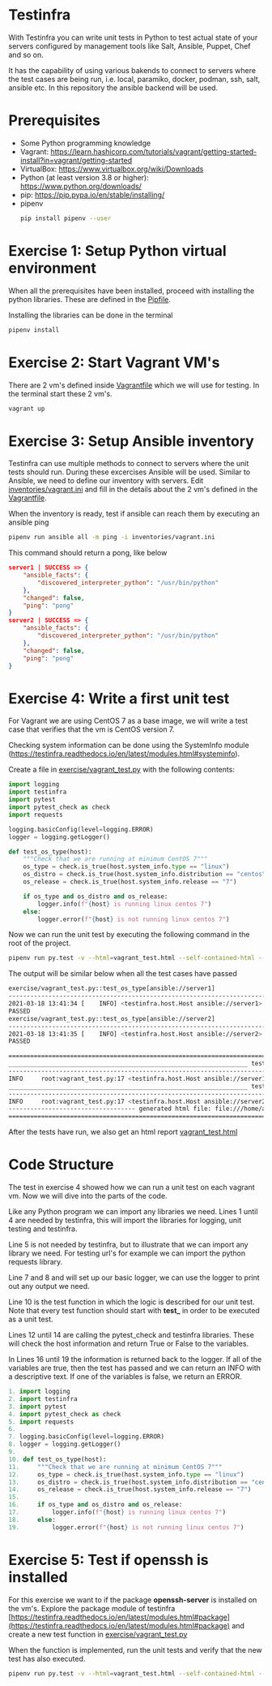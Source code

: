 # Testinfra
With Testinfra you can write unit tests in Python to test actual state of your servers configured by management tools like Salt, Ansible, Puppet, Chef and so on.

It has the capability of using various bakends to connect to servers where the test cases are being run, i.e. local, paramiko, docker, podman, ssh, salt, ansible etc. In this repository the ansible backend will be used.

# Prerequisites
- Some Python programming knowledge
- Vagrant: https://learn.hashicorp.com/tutorials/vagrant/getting-started-install?in=vagrant/getting-started
- VirtualBox: https://www.virtualbox.org/wiki/Downloads
- Python (at least version 3.8 or higher): https://www.python.org/downloads/
- pip: https://pip.pypa.io/en/stable/installing/
- pipenv
    ```bash
    pip install pipenv --user
    ```

# Exercise 1: Setup Python virtual environment
When all the prerequisites have been installed, proceed with installing the python libraries. These are defined in the [Pipfile](./Pipfile).

Installing the libraries can be done in the terminal
```bash
pipenv install
```

# Exercise 2: Start Vagrant VM's
There are 2 vm's defined inside [Vagrantfile](./Vagrantfile) which we will use for testing. In the terminal start these 2 vm's.

```bash
vagrant up
```

# Exercise 3: Setup Ansible inventory
Testinfra can use multiple methods to connect to servers where the unit tests should run. During these excercises Ansible will be used. Similar to Ansible, we need to define our inventory with servers.
Edit [inventories/vagrant.ini](./inventories/vagrant.ini) and fill in the details about the 2 vm's defined in the [Vagrantfile](./Vagrantfile).

When the inventory is ready, test if ansible can reach them by executing an ansible ping

```bash
pipenv run ansible all -m ping -i inventories/vagrant.ini
```

This command should return a pong, like below
```json
server1 | SUCCESS => {
    "ansible_facts": {
        "discovered_interpreter_python": "/usr/bin/python"
    },
    "changed": false,
    "ping": "pong"
}
server2 | SUCCESS => {
    "ansible_facts": {
        "discovered_interpreter_python": "/usr/bin/python"
    },
    "changed": false,
    "ping": "pong"
}
```

# Exercise 4: Write a first unit test
For Vagrant we are using CentOS 7 as a base image, we will write a test case that verifies that the vm is CentOS version 7.

Checking system information can be done using the SystemInfo module (https://testinfra.readthedocs.io/en/latest/modules.html#systeminfo).

Create a file in [exercise/vagrant_test.py](exercise/vagrant_test.py) with the following contents:

```python
import logging
import testinfra
import pytest
import pytest_check as check
import requests

logging.basicConfig(level=logging.ERROR)
logger = logging.getLogger()

def test_os_type(host):
    """Check that we are running at minimum CentOS 7"""
    os_type = check.is_true(host.system_info.type == "linux")
    os_distro = check.is_true(host.system_info.distribution == "centos")
    os_release = check.is_true(host.system_info.release == "7")

    if os_type and os_distro and os_release:
        logger.info(f"{host} is running linux centos 7")
    else:
        logger.error(f"{host} is not running linux centos 7")
```

Now we can run the unit test by executing the following command in the root of the project.

```bash
pipenv run py.test -v --html=vagrant_test.html --self-contained-html --ansible-inventory=inventories/vagrant.ini.answer --connection=ansible exercise/vagrant_test.py --capture sys -rPs
```

The output will be similar below when all the test cases have passed

```bash
exercise/vagrant_test.py::test_os_type[ansible://server1] 
--------------------------------------------------------------------------- live log call ---------------------------------------------------------------------------
2021-03-18 13:41:34 [    INFO] <testinfra.host.Host ansible://server1> is running linux centos 7 (vagrant_test.py:17)
PASSED                                                                                                                                                        [ 50%]
exercise/vagrant_test.py::test_os_type[ansible://server2] 
--------------------------------------------------------------------------- live log call ---------------------------------------------------------------------------
2021-03-18 13:41:35 [    INFO] <testinfra.host.Host ansible://server2> is running linux centos 7 (vagrant_test.py:17)
PASSED                                                                                                                                                        [100%]

============================================================================== PASSES ===============================================================================
__________________________________________________________________ test_os_type[ansible://server1] __________________________________________________________________
------------------------------------------------------------------------- Captured log call -------------------------------------------------------------------------
INFO     root:vagrant_test.py:17 <testinfra.host.Host ansible://server1> is running linux centos 7
__________________________________________________________________ test_os_type[ansible://server2] __________________________________________________________________
------------------------------------------------------------------------- Captured log call -------------------------------------------------------------------------
INFO     root:vagrant_test.py:17 <testinfra.host.Host ansible://server2> is running linux centos 7
----------------------------------- generated html file: file:///home/amresh/Projects/ziggo/cdaas/testinfra-kt/vagrant_test.html ------------------------------------
========================================================================= 2 passed in 1.98s =========================================================================
```

After the tests have run, we also get an html report [vagrant_test.html](vagrant_test.html)

# Code Structure
The test in exercise 4 showed how we can run a unit test on each vagrant vm. Now we will dive into the parts of the code.

Like any Python program we can import any libraries we need. Lines 1 until 4 are needed by testinfra, this will import the libraries for logging, unit testing and testinfra.

Line 5 is not needed by testinfra, but to illustrate that we can import any library we need. For testing url's for example we can import the python requests library.

Line 7 and 8 and will set up our basic logger, we can use the logger to print out any output we need.

Line 10 is the test function in which the logic is described for our unit test. Note that every test function should start with **test_** in order to be executed as a unit test.

Lines 12 until 14 are calling the pytest_check and testinfra libraries. These will check the host information and return True or False to the variables.

In Lines 16 until 19 the information is returned back to the logger. If all of the variables are true, then the test has passed and we can return an INFO with a descriptive text. If one of the variables is false, we return an ERROR.

```python
1. import logging
2. import testinfra
3. import pytest
4. import pytest_check as check
5. import requests
6.
7. logging.basicConfig(level=logging.ERROR)
8. logger = logging.getLogger()
9.
10. def test_os_type(host):
11.     """Check that we are running at minimum CentOS 7"""
12.     os_type = check.is_true(host.system_info.type == "linux")
13.     os_distro = check.is_true(host.system_info.distribution == "centos")
14.     os_release = check.is_true(host.system_info.release == "7")
15.
16.     if os_type and os_distro and os_release:
17.         logger.info(f"{host} is running linux centos 7")
18.     else:
19.         logger.error(f"{host} is not running linux centos 7")
```

# Exercise 5: Test if openssh is installed
For this exercise we want to if the package **openssh-server** is installed on the vm's. Explore the package module of testinfra [https://testinfra.readthedocs.io/en/latest/modules.html#package](https://testinfra.readthedocs.io/en/latest/modules.html#package) and create a new test function in [exercise/vagrant_test.py](exercise/vagrant_test.py)

When the function is implemented, run the unit tests and verify that the new test has also executed.

```bash
pipenv run py.test -v --html=vagrant_test.html --self-contained-html --ansible-inventory=inventories/vagrant.ini.answer --connection=ansible exercise/vagrant_test.py --capture sys -rPs
```